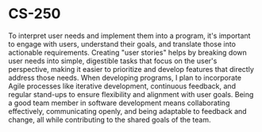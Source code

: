 # CS-250
To interpret user needs and implement them into a program, it's important to engage with users, understand their goals, and translate those into actionable requirements. Creating "user stories" helps by breaking down user needs into simple, digestible tasks that focus on the user's perspective, making it easier to prioritize and develop features that directly address those needs. When developing programs, I plan to incorporate Agile processes like iterative development, continuous feedback, and regular stand-ups to ensure flexibility and alignment with user goals. Being a good team member in software development means collaborating effectively, communicating openly, and being adaptable to feedback and change, all while contributing to the shared goals of the team.

